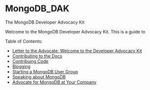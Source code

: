 MongoDB_DAK
===========

The MongoDB Developer Advocacy Kit

Welcome to the MongoDB Developer Advocacy Kit. This is a guide to 

Table of Contents: 

* [Letter to the Advocate: Welcome to the Developer Advocacy Kit](https://github.com/FrancescaK/MongoDB_DAK/blob/master/letter.md)
* [Contributing to the Docs](https://github.com/FrancescaK/MongoDB_DAK/blob/master/docs.txt)
* [Contribuing Code](https://github.com/FrancescaK/MongoDB_DAK/blob/master/contributing_code.txt)
* [Blogging](https://github.com/FrancescaK/MongoDB_DAK/blob/master/blog.md)
* [Starting a MongoDB User Group](https://github.com/FrancescaK/MongoDB_DAK/blob/master/mugs_dak.md)
* [Speaking about MongoDB](https://github.com/FrancescaK/MongoDB_DAK/blob/master/speaking.md)
* [Advocate for MongoDB at Your Company](https://github.com/FrancescaK/MongoDB_DAK/blob/master/at_your_company.md)
